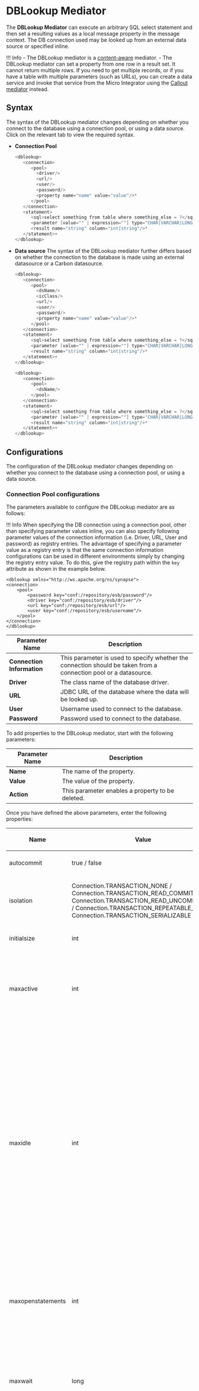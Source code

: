 # DBLookup Mediator

The **DBLookup Mediator** can execute an arbitrary SQL select statement
and then set a resulting values as a local message property in the
message context. The DB connection used may be looked up from an
external data source or specified inline.

!!! Info
    - The DBLookup mediator is a [content-aware]({{base_path}}/reference/mediators/about-mediators/#classification-of-mediators) mediator.
    - The DBLookup mediator can set a property from one row in a result set. It cannot return multiple rows. If you need to get multiple records, or if you have a table with multiple parameters (such as URLs), you can create a data service and invoke that service from the Micro Integrator using the [Callout mediator]({{base_path}}/reference/mediators/callout-mediator) instead.

## Syntax

The syntax of the DBLookup mediator changes depending on whether you connect to the database using a connection pool, or using a data source. Click on the relevant tab to view the required syntax.

-   **Connection Pool**
    ``` java
    <dblookup>
       <connection>
          <pool>
            <driver/>
            <url/>
            <user/>
            <password/>
            <property name="name" value="value"/>*
          </pool>
       </connection>
       <statement>
          <sql>select something from table where something_else = ?</sql>
          <parameter [value="" | expression=""] type="CHAR|VARCHAR|LONGVARCHAR|NUMERIC|DECIMAL|BIT|TINYINT|SMALLINT|INTEGER|BIGINT|REAL|FLOAT|DOUBLE|DATE|TIME|TIMESTAMP"/>*
          <result name="string" column="int|string"/>*
       </statement>+
    </dblookup>
    ```

-   **Data source**
    The syntax of the DBLookup mediator further differs based on whether the connection to the database is made using an external datasource or a Carbon datasource.

    ``` java tab='External Datasource'
    <dblookup>
       <connection>
          <pool>
            <dsName/>
            <icClass/>
            <url/>
            <user/>
            <password/>
            <property name="name" value="value"/>*
          </pool>
       </connection>
       <statement>
          <sql>select something from table where something_else = ?</sql>
          <parameter [value="" | expression=""] type="CHAR|VARCHAR|LONGVARCHAR|NUMERIC|DECIMAL|BIT|TINYINT|SMALLINT|INTEGER|BIGINT|REAL|FLOAT|DOUBLE|DATE|TIME|TIMESTAMP"/>*
          <result name="string" column="int|string"/>*
       </statement>+
    </dblookup>
    ```

    ``` java tab='Carbon Datasource'
    <dblookup>
       <connection>
          <pool>
            <dsName/>
          </pool>
       </connection>
       <statement>
          <sql>select something from table where something_else = ?</sql>
          <parameter [value="" | expression=""] type="CHAR|VARCHAR|LONGVARCHAR|NUMERIC|DECIMAL|BIT|TINYINT|SMALLINT|INTEGER|BIGINT|REAL|FLOAT|DOUBLE|DATE|TIME|TIMESTAMP"/>*
          <result name="string" column="int|string"/>*
       </statement>+
    </dblookup>
    ```

## Configurations

The configuration of the DBLookup mediator changes depending on whether you connect to the database using a connection pool, or using a data source.

### Connection Pool configurations

The parameters available to configure the DBLookup mediator are as
follows:

!!! Info
    When specifying the DB connection using a connection pool, other than specifying parameter values inline, you can also specify following parameter values of the connection information (i.e. Driver, URL, User and password) as registry entries. The advantage of specifying a parameter value as a registry entry is that the same connection information configurations can be used in different environments simply by changing the registry entry value. To do this, give the registry path within the `key` attribute as shown in the example below.

```
<dblookup xmlns="http://ws.apache.org/ns/synapse">
<connection>
    <pool>
        <password key="conf:/repository/esb/password"/>
        <driver key="conf:/repository/esb/driver"/>
        <url key="conf:/repository/esb/url"/>
        <user key="conf:/repository/esb/username"/>
    </pool>
</connection>
</dblookup>
```
    
| Parameter Name             | Description                                                                                                      |
|----------------------------|------------------------------------------------------------------------------------------------------------------|
| **Connection Information** | This parameter is used to specify whether the connection should be taken from a connection pool or a datasource. |
| **Driver**                 | The class name of the database driver.                                                                           |
| **URL**                    | JDBC URL of the database where the data will be looked up.                                                       |
| **User**                   | Username used to connect to the database.                                                                        |
| **Password**               | Password used to connect to the database.                                                                        |


To add properties to the DBLookup mediator, start with the following parameters:

| Parameter Name | Description                                      |
|----------------|--------------------------------------------------|
| **Name**       | The name of the property.                        |
| **Value**      | The value of the property.                       |
| **Action**     | This parameter enables a property to be deleted. |

Once you have defined the above parameters, enter the following properties:

<table>
<thead>
<tr class="header">
<th><p>Name</p></th>
<th><p>Value</p></th>
<th>Description</th>
</tr>
</thead>
<tbody>
<tr class="odd">
<td><p>autocommit</p></td>
<td><p>true / false</p></td>
<td>The auto-commit state of the connections created by the pool.</td>
</tr>
<tr class="even">
<td><p>isolation</p></td>
<td><p>Connection.TRANSACTION_NONE / Connection.TRANSACTION_READ_COMMITTED / Connection.TRANSACTION_READ_UNCOMMITTED / Connection.TRANSACTION_REPEATABLE_READ / Connection.TRANSACTION_SERIALIZABLE</p></td>
<td>The isolation state of the connections created by the pool.</td>
</tr>
<tr class="odd">
<td><p>initialsize</p></td>
<td><p>int</p></td>
<td>The initial number of connections created when the pool is started.</td>
</tr>
<tr class="even">
<td><p>maxactive</p></td>
<td><p>int</p></td>
<td>The maximum number of active connections that can be allocated from this pool at a given time. When this maximum limit is reached, no more active connections will be created by the connection pool. Specify 0 or a negative value if you do not want to set a limit.</td>
</tr>
<tr class="odd">
<td><p>maxidle</p></td>
<td><p>int</p></td>
<td><div class="content-wrapper">
<p>The maximum number of idle connections allowed in the connection pool at a given time. The value should be less than the <code style="color: rgb(0,0,0);line-height: 1.42857;">                  maxActive                 </code> value. For high performance, tune <code style="color: rgb(0,0,0);line-height: 1.42857;">                  maxIdle                 </code> to match the number of average, concurrent requests to the pool. If this value is set to a large value, the pool will contain unnecessary idle connections.</p>
<p>The enabled idle connections are checked periodically whenever a new connection is requested, and connections that are being idle for longer than <code>                  minEvictableIdleTimeMillis                 </code> are released, since it takes time to create a new connection.</p>
<p><br />
</p>
</div></td>
</tr>
<tr class="even">
<td><p>maxopenstatements</p></td>
<td><p>int</p></td>
<td>The maximum number of open statements that can be allocated from the statement pool at a given time. When this maximum limit is reached, no more new statements will be created by the statement pool. Specify 0 or a negative value if you do not want to set a limit.</td>
</tr>
<tr class="odd">
<td><p>maxwait</p></td>
<td><p>long</p></td>
<td>The maximum number of milliseconds that the connection pool will wait for a connection to return before throwing an exception when there are no connections available in the pool. Specify 0 or a negative value if you want the pool to wait indefinitely.</td>
</tr>
<tr class="even">
<td><p>minidle</p></td>
<td><p>int</p></td>
<td><div class="content-wrapper">
<p>The minimum number of idle connections allowed in the connection pool at a given time, without extra ones being created . Default value is 0, and is derived from <code>                  initialSize                 </code>. The connection pool can shrink below this number if validation queries fail.</p>
<p>This value should be similar or near to the average number of requests that will be received by the server at the same time. With this setting, you can avoid having to open and close new connections every time a request is received by the server.</p>
<p><br />
</p>
</div></td>
</tr>
<tr class="odd">
<td><p>poolstatements</p></td>
<td><p>true/ false</p></td>
<td>If the value is <code>true</code>, statement pooling is enabled for the pool.</td>
</tr>
<tr class="even">
<td><p>testonborrow</p></td>
<td><p>true/ false</p></td>
<td>If the value is <code>true</code>, objects are validated before they are borrowed from the pool. An object which fails the validation test will be dropped from the pool and another object in the pool will be picked instead.</td>
</tr>
<tr class="odd">
<td><p>testwhileidle</p></td>
<td><p>true/ false</p></td>
<td>If the value is <code>                true               </code>, the objects in the pool will be validated using an idle object evictor (if any exists). Any object which fails this validation test would be dropped from the pool.</td>
</tr>
<tr class="even">
<td><p>validationquery</p></td>
<td><p>String</p></td>
<td>The SQL query that will be used to validate connections from this pool before returning them to the caller.</td>
</tr>
</tbody>
</table>

### Datasource configurations

The configuration of the DBLookup mediator further differs based on whether the connection to the database is made using an external datasource or a Carbon datasource.

The parameters available to configure the DBLookup mediator are as follows.

| Parameter Name             | Description                                                                                                                                  |
|----------------------------|----------------------------------------------------------------------------------------------------------------------------------------------|
| **Connection Information** | This parameter is used to specify whether the connection should be taken from a connection pool or a datasource.                             |
| **Datasource Type**        | This parameter is used to specify whether the connection to the database should be made using an external datasource or a Carbon datasource. |
| **JNDI Name**              | The JNDI used to look up data.                                                                                                               |

### SQL statements

<table>
<thead>
<tr class="header">
<th>Parameter Name</th>
<th>Description</th>
</tr>
</thead>
<tbody>
<tr class="odd">
<td><strong>SQL</strong></td>
<td>This parameter is used to enter one or more SQL statements.</td>
</tr>
<tr class="even">
<td><strong>Parameters</strong></td>
<td>This section is used to specify how the values of parameters in the SQL will be determined. A parameter value can be static or calculated at runtime based on a given expression.</td>
</tr>
<tr class="odd">
<td><strong>Parameter Type</strong></td>
<td><p>The data type of the parameter. Possible values are as follows.</p>
<ul>
<li><strong>CHAR</strong></li>
<li><strong>VARCHAR</strong></li>
<li><strong>LONGVARCHAR<br />
</strong></li>
<li><strong>NUMERIC</strong></li>
<li><strong>DECIMAL</strong></li>
<li><strong>BIT</strong></li>
<li><strong>TINYINT</strong></li>
<li><strong>SAMLLINT</strong></li>
<li><strong>INTEGER</strong></li>
<li><strong>BIGINT</strong></li>
<li><strong>REAL</strong></li>
<li><strong>DOUBLE</strong></li>
<li><strong>DATE</strong></li>
<li><strong>TIME</strong></li>
<li><strong>TIMESTAMP</strong></li>
</ul></td>
</tr>
<tr class="even">
<td><strong>Property Type</strong></td>
<td><p>This determines whether the parameter value should be a static value or calculated at run time via an expression.</p>
<ul>
<li><strong>Value</strong> : If this is selected, a static value would be considered as the property value and this value should be entered in the <strong>Value/Expression</strong> parameter.</li>
<li><p><strong>Expression:</strong> If this is selected, the property value will be determined during mediation by evaluating an expression. This expression should be entered in the <strong>Value/Expression</strong> parameter.</p></li>
</ul></td>
</tr>
<tr class="odd">
<td><strong>Value/Expression</strong></td>
<td><div class="content-wrapper">
<p>This parameter is used to enter the static value or the XPath expression used to determine the property value based on the option you selected for the <strong>Property Type</strong> parameter.</p>
<p>You can click <strong>NameSpaces</strong> to add namespaces if you are providing an expression. Then the <strong>Namespace Editor</strong> panel would appear where you can provide any number of namespace prefixes and URLs used in the XPath expression.</p>
</div></td>
</tr>
<tr class="even">
<td><strong>Action</strong></td>
<td>This allows you to delete a parameter.</td>
</tr>
<tr class="odd">
<td><strong>Results</strong></td>
<td><p>This section is used to specify how to deal with the rerun result from a Database query execution.</p>
<ul>
<li><strong>Result Name</strong></li>
<li><strong>Column</strong></li>
<li><strong>Action</strong> - Deletes the result.</li>
</ul></td>
</tr>
</tbody>
</table>

## Example

``` java
<dblookup xmlns="http://ws.apache.org/ns/synapse">
    <connection>
        <pool>
            <driver>org.apache.derby.jdbc.ClientDriver</driver>
            <url>jdbc:derby://localhost:1527/esbdb;create=false</url>
            <user>esb</user>
            <password>esb</password>
        </pool>
    </connection>
    <statement>
        <sql><![CDATA[select * from company where name =?]]></sql>
        <parameter expression="//m0:getQuote/m0:request/m0:symbol" type="VARCHAR" xmlns:m0="http://services.samples/xsd"/>
        <result column="id" name="company_id"/>
    </statement>
</dblookup>
```

In this example, when a message is received by a proxy service with a DBLookup mediator configuration, it opens a connection to the database and executes the SQL query. The SQL query uses **?** character for attributes that will be filled at runtime. The parameters define how to calculate the value of those attributes at runtime. In this sample, the DBLookup Mediator has been used to extract  the `         id        ` of the company from the company database using the symbol which is evaluated using an XPath against the SOAP envelope.
